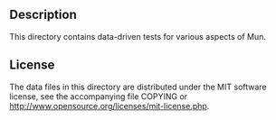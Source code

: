 Description
------------

This directory contains data-driven tests for various aspects of Mun.

License
--------

The data files in this directory are distributed under the MIT software
license, see the accompanying file COPYING or
http://www.opensource.org/licenses/mit-license.php.

